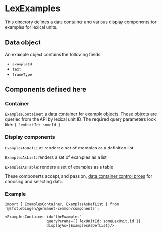 # LexExamples

This directory defines a data container and various display components
for examples for lexical units.

## Data object

An example object contains the following fields:

  - `exampleId`
  - `text`
  - `frameType`

## Components defined here

### Container

`ExamplesContainer`: a data container for example objects.
These objects are queried from the API by lexical unit ID.
The required query parameters look like: `{ lexUnitId: someId }`.

### Display components

`ExamplesAsDefList`: renders a set of examples as a
definition list 

`ExamplesAsList`: renders a set of examples as a list 

`ExamplesAsTable`: renders a set of examples as a table 

These components accept, and pass on, [data container control
props](../DataContainer#user-content-selecting-and-choosing-data-objects) for choosing and selecting data.

### Example

```
import { ExamplesContainer, ExamplesAsDefList } from '@sfstuebingen/germanet-common/components';

<ExamplesContainer id='theExamples'
                   queryParams={{ lexUnitId: someLexUnit.id }}
                   displayAs={ExamplesAsDefList}/>
```
